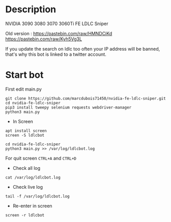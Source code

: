 # Description

NVIDIA 3090 3080 3070 3060Ti FE LDLC Sniper

Old version : https://pastebin.com/raw/HMNDCiKd https://pastebin.com/raw/Kyh5Vg3L

If you update the search on ldlc too often your IP address will be banned, that's why this bot is linked to a twitter account.

# Start bot

First edit main.py

```
git clone https://github.com/marcdubois71450/nvidia-fe-ldlc-sniper.git
cd nvidia-fe-ldlc-sniper
pip3 install tweepy selenium requests webdriver-manager
python3 main.py
```


 - In Screen

```
apt install screen
screen -S ldlcbot

cd nvidia-fe-ldlc-sniper
python3 main.py >> /var/log/ldlcbot.log
```
For quit screen ``CTRL+A`` and ``CTRL+D``


- Check all log
```
cat /var/log/ldlcbot.log
```

- Check live log
```
tail -f /var/log/ldlcbot.log
```

 - Re-enter in screen
```
screen -r ldlcbot
```
